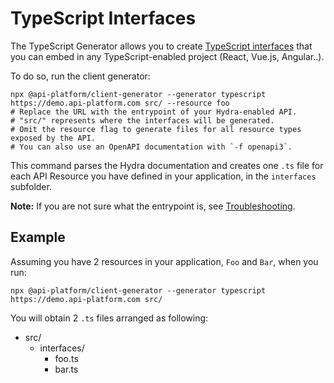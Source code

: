 # TypeScript Interfaces

The TypeScript Generator allows you to create [TypeScript interfaces](https://www.typescriptlang.org/docs/handbook/interfaces.html)
that you can embed in any TypeScript-enabled project (React, Vue.js, Angular..).

To do so, run the client generator:

```console
npx @api-platform/client-generator --generator typescript https://demo.api-platform.com src/ --resource foo
# Replace the URL with the entrypoint of your Hydra-enabled API.
# "src/" represents where the interfaces will be generated.
# Omit the resource flag to generate files for all resource types exposed by the API.
# You can also use an OpenAPI documentation with `-f openapi3`.
```

This command parses the Hydra documentation and creates one `.ts` file for each API Resource you have defined in your application, in the `interfaces` subfolder.

**Note:** If you are not sure what the entrypoint is, see [Troubleshooting](troubleshooting.md).

## Example

Assuming you have 2 resources in your application, `Foo` and `Bar`, when you run:

```console
npx @api-platform/client-generator --generator typescript https://demo.api-platform.com src/
```

You will obtain 2 `.ts` files arranged as following:

* src/
  * interfaces/
    * foo.ts
    * bar.ts
